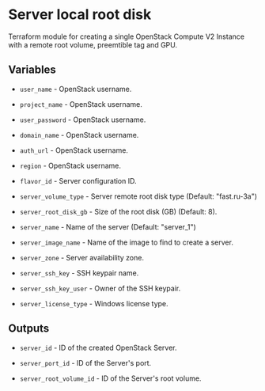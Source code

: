 # Server local root disk

Terraform module for creating a single OpenStack Compute V2 Instance with a
remote root volume, preemtible tag and GPU.

## Variables

  * `user_name` - OpenStack username.

  * `project_name` - OpenStack username.

  * `user_password` - OpenStack username.

  * `domain_name` - OpenStack username.

  * `auth_url` - OpenStack username.

  * `region` - OpenStack username.

  * `flavor_id` - Server configuration ID.

  * `server_volume_type` - Server remote root disk type (Default: "fast.ru-3a")

  * `server_root_disk_gb` - Size of the root disk (GB) (Default: 8).

  * `server_name` - Name of the server (Default: "server_1")

  * `server_image_name` - Name of the image to find to create a server.

  * `server_zone` - Server availability zone.

  * `server_ssh_key` - SSH keypair name.

  * `server_ssh_key_user` - Owner of the SSH keypair.

  * `server_license_type` - Windows license type.

## Outputs

  * `server_id` - ID of the created OpenStack Server.

  * `server_port_id` - ID of the Server's port.

  * `server_root_volume_id` - ID of the Server's root volume.
